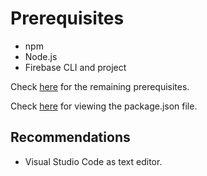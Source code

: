 # Prerequisites

* npm
* Node.js
* Firebase CLI and project

Check [here](https://github.com/aravindvnair99/AYKYA-Fest/network/dependencies) for the remaining prerequisites.

Check [here](https://github.com/aravindvnair99/AYKYA-Fest/blob/master/functions/package.json) for viewing the package.json file.

## Recommendations

* Visual Studio Code as text editor.
